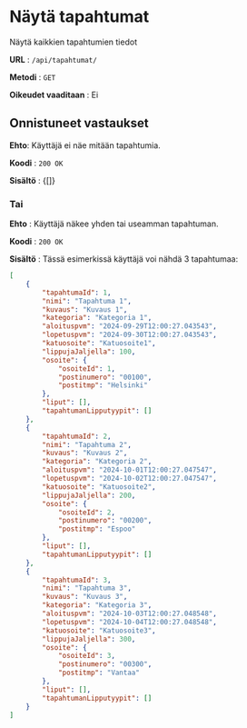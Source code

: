# Näytä tapahtumat

Näytä kaikkien tapahtumien tiedot

**URL** : `/api/tapahtumat/`

**Metodi** : `GET`

**Oikeudet vaaditaan** : Ei

## Onnistuneet vastaukset

**Ehto**: Käyttäjä ei näe mitään tapahtumia.

**Koodi** : `200 OK`

**Sisältö** : {[]}

### Tai

**Ehto** : Käyttäjä näkee yhden tai useamman tapahtuman.

**Koodi** : `200 OK`

**Sisältö** : Tässä esimerkissä käyttäjä voi nähdä 3 tapahtumaa:

```json
[
    {
        "tapahtumaId": 1,
        "nimi": "Tapahtuma 1",
        "kuvaus": "Kuvaus 1",
        "kategoria": "Kategoria 1",
        "aloituspvm": "2024-09-29T12:00:27.043543",
        "lopetuspvm": "2024-09-30T12:00:27.043543",
        "katuosoite": "Katuosoite1",
        "lippujaJaljella": 100,
        "osoite": {
            "osoiteId": 1,
            "postinumero": "00100",
            "postitmp": "Helsinki"
        },
        "liput": [],
        "tapahtumanLipputyypit": []
    },
    {
        "tapahtumaId": 2,
        "nimi": "Tapahtuma 2",
        "kuvaus": "Kuvaus 2",
        "kategoria": "Kategoria 2",
        "aloituspvm": "2024-10-01T12:00:27.047547",
        "lopetuspvm": "2024-10-02T12:00:27.047547",
        "katuosoite": "Katuosoite2",
        "lippujaJaljella": 200,
        "osoite": {
            "osoiteId": 2,
            "postinumero": "00200",
            "postitmp": "Espoo"
        },
        "liput": [],
        "tapahtumanLipputyypit": []
    },
    {
        "tapahtumaId": 3,
        "nimi": "Tapahtuma 3",
        "kuvaus": "Kuvaus 3",
        "kategoria": "Kategoria 3",
        "aloituspvm": "2024-10-03T12:00:27.048548",
        "lopetuspvm": "2024-10-04T12:00:27.048548",
        "katuosoite": "Katuosoite3",
        "lippujaJaljella": 300,
        "osoite": {
            "osoiteId": 3,
            "postinumero": "00300",
            "postitmp": "Vantaa"
        },
        "liput": [],
        "tapahtumanLipputyypit": []
    }
]
```